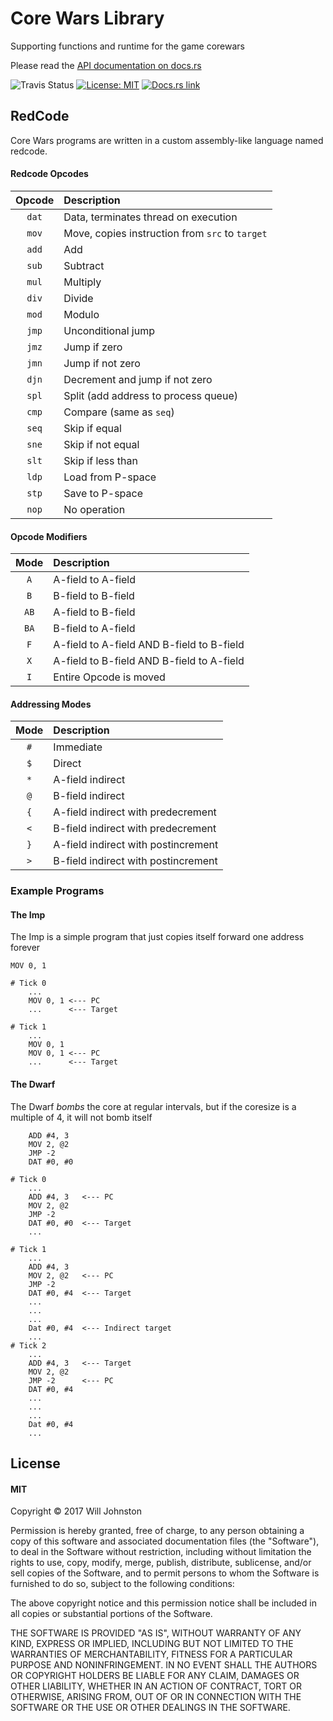 # Core Wars Library
Supporting functions and runtime for the game corewars

Please read the [API documentation on docs.rs](https://docs.rs/libcw)

![Travis Status](https://travis-ci.org/wbjohnston/libcw.svg?branch=master)
[![License: MIT](https://img.shields.io/badge/License-MIT-yellow.svg)](https://opensource.org/licenses/MIT)
[![Docs.rs link](https://docs.rs/libcw/badge.svg)](https://docs.rs/libcw)

## RedCode
Core Wars programs are written in a custom assembly-like language named redcode.


#### Redcode Opcodes
|Opcode                  |Description                                          |
|:----------------------:|:----------------------------------------------------|
|`dat`                   |Data, terminates thread on execution                 |
|`mov`                   |Move, copies instruction from `src` to `target`      |
|`add`                   |Add                                                  |
|`sub`                   |Subtract                                             |
|`mul`                   |Multiply                                             |
|`div`                   |Divide                                               |
|`mod`                   |Modulo                                               |
|`jmp`                   |Unconditional jump                                   |
|`jmz`                   |Jump if zero                                         |
|`jmn`                   |Jump if not zero                                     |
|`djn`                   |Decrement and jump if not zero                       |
|`spl`                   |Split (add address to process queue)                 |
|`cmp`                   |Compare (same as `seq`)                              |
|`seq`                   |Skip if equal                                        |
|`sne`                   |Skip if not equal                                    |
|`slt`                   |Skip if less than                                    |
|`ldp`                   |Load from P-space                                    |
|`stp`                   |Save to P-space                                      |
|`nop`                   |No operation                                         |

#### Opcode Modifiers
|Mode                    |Description                                          |
|:----------------------:|:----------------------------------------------------|
|`A`                     |A-field to A-field                                   |
|`B`                     |B-field to B-field                                   |
|`AB`                    |A-field to B-field                                   |
|`BA`                    |B-field to A-field                                   |
|`F`                     |A-field to A-field AND B-field to B-field            |
|`X`                     |A-field to B-field AND B-field to A-field            |
|`I`                     |Entire Opcode is moved                               |

#### Addressing Modes
|Mode                    |Description                                          |
|:----------------------:|:----------------------------------------------------|
|`#`                     |Immediate                                            |
|`$`                     |Direct                                               |
|`*`                     |A-field indirect                                     |
|`@`                     |B-field indirect                                     |
|`{`                     |A-field indirect with predecrement                   |
|`<`                     |B-field indirect with predecrement                   |
|`}`                     |A-field indirect with postincrement                  |
|`>`                     |B-field indirect with postincrement                  |

### Example Programs
#### The Imp
The Imp is a simple program that just copies itself forward one address forever
```
MOV 0, 1
```

```
# Tick 0
    ...
    MOV 0, 1 <--- PC
    ...      <--- Target

# Tick 1
    ...
    MOV 0, 1 
    MOV 0, 1 <--- PC
    ...      <--- Target
```

#### The Dwarf
The Dwarf *bombs* the core at regular intervals, but if the coresize is a
multiple of 4, it will not bomb itself

```
    ADD #4, 3
    MOV 2, @2
    JMP -2
    DAT #0, #0
```

```
# Tick 0
    ...
    ADD #4, 3   <--- PC
    MOV 2, @2
    JMP -2
    DAT #0, #0  <--- Target
    ...

# Tick 1
    ...
    ADD #4, 3
    MOV 2, @2   <--- PC
    JMP -2
    DAT #0, #4  <--- Target
    ...
    ...
    ...
    Dat #0, #4  <--- Indirect target
    ...
# Tick 2
    ...
    ADD #4, 3   <--- Target
    MOV 2, @2   
    JMP -2      <--- PC
    DAT #0, #4  
    ...
    ...
    ...
    Dat #0, #4  
    ...
```

## License
#### MIT
Copyright © 2017 Will Johnston

Permission is hereby granted, free of charge, to any person obtaining
a copy of this software and associated documentation files (the "Software"),
to deal in the Software without restriction, including without limitation
the rights to use, copy, modify, merge, publish, distribute, sublicense,
and/or sell copies of the Software, and to permit persons to whom the
Software is furnished to do so, subject to the following conditions:

The above copyright notice and this permission notice shall be included
in all copies or substantial portions of the Software.

THE SOFTWARE IS PROVIDED "AS IS", WITHOUT WARRANTY OF ANY KIND,
EXPRESS OR IMPLIED, INCLUDING BUT NOT LIMITED TO THE WARRANTIES
OF MERCHANTABILITY, FITNESS FOR A PARTICULAR PURPOSE AND NONINFRINGEMENT.
IN NO EVENT SHALL THE AUTHORS OR COPYRIGHT HOLDERS BE LIABLE FOR ANY CLAIM,
DAMAGES OR OTHER LIABILITY, WHETHER IN AN ACTION OF CONTRACT,
TORT OR OTHERWISE, ARISING FROM, OUT OF OR IN CONNECTION WITH THE SOFTWARE
OR THE USE OR OTHER DEALINGS IN THE SOFTWARE.

